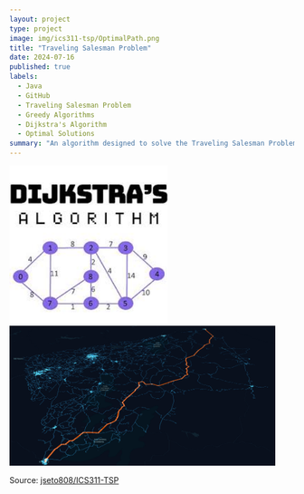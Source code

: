 ```yaml
---
layout: project
type: project
image: img/ics311-tsp/OptimalPath.png
title: "Traveling Salesman Problem"
date: 2024-07-16
published: true
labels:
  - Java
  - GitHub
  - Traveling Salesman Problem
  - Greedy Algorithms
  - Dijkstra's Algorithm
  - Optimal Solutions
summary: "An algorithm designed to solve the Traveling Salesman Problem using Dijkstra's Algorithm for ICS 311."
---
```


<div class="text-center p-4">
  <img width="280px" src="../img/ics311-tsp/Dijkstra.jpg" class="img-thumbnail" >
  <img width="470px" src="../img/ics311-tsp/ShortestPath.png" class="img-thumbnail" >
</div>


Source: <a href="https://github.com/jseto808/ICS311-TSP.git"><i class="large github icon "></i>jseto808/ICS311-TSP</a>
